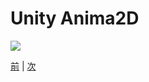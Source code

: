 
# Unity Anima2D

[![](https://raw.githubusercontent.com/175B005/weekreport5/master/)](https://assetstore.unity.com/packages/essentials/unity-anima2d-79840?aid=1011lGbg&utm_source=aff)

[](http://techblog.sega.jp/entry/2018/03/26/100000)


[前](https://github.com/175B005/weekreport3) | [次](https://github.com/175B005/weekreport5)
